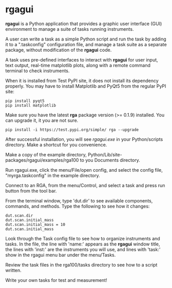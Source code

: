 # rgagui

**rgagui** is a Python application that provides a graphic user interface 
(GUI) environment to manage a suite of tasks running instruments. 

A user can write a task as a simple Python script and run the task 
by adding it to a ".taskconfig" configuration file, 
and manage a task suite as a separate package, without 
modification of the **rgagui** code.

A task uses pre-defined interfaces to interact with **rgagui** for user input, 
text output, real-time matplotlib plots, along with a remote command terminal 
to check instruments.

When it is installed from Test PyPI site, it does not install its dependency properly.
You may have to install Matplotlib and PyQt5 from the regular PyPI site:

    pip install pyqt5
    pip install matplotlib
    
Make sure you have the latest **rga** package version (>= 0.1.9) installed. 
You can upgrade it, it you are not sure.

    pip install -i https://test.pypi.org/simple/ rga --upgrade

After successful installation, you will see *rgagui.exe* in your 
Python/scripts directory. Make a shortcut for you convenience.

Make a copy of the example directory, Python/Lib/site-packages/rgagui/examples/rga100 
to you Documents directory.

Run rgagui.exe, click the menu/File/open config, and select the config file,
"myrga.taskconfig" in the example directory. 

Connect to an RGA, from the menu/Control, and select a task and press run button from the tool bar.

From the terminal window, type 'dut.dir' to see available components, 
commands, and methods. Type the following to see how it changes:

    dut.scan.dir
    dut.scan.initial_mass    
    dut.scan.initial_mass = 10
    dut.scan.initial_mass   

Look through the Task config file to see how to organize instruments and tasks.
In the file, the line with 'name:' appears as the **rgagui** window title, 
the lines with 'inst:' are the instruments you will use, 
and lines with 'task:' show in the rgagui menu bar under the menu/Tasks.

Review the task files in the rga100/tasks directory to see how to a script written.

Write your own tasks for test and measurement!


